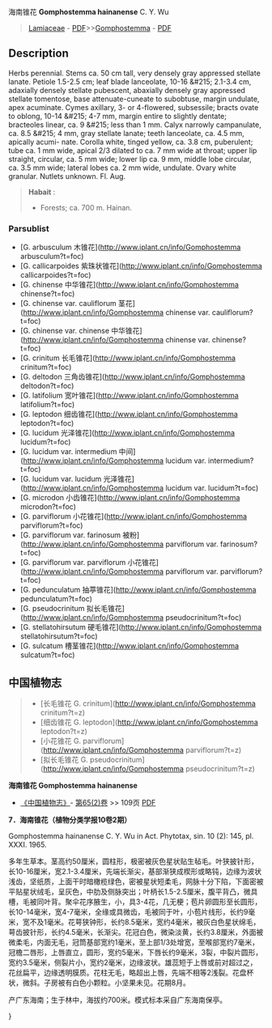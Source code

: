 海南锥花 **Gomphostemma hainanense** C. Y. Wu

> [Lamiaceae](http://www.iplant.cn/info/Lamiaceae?t=foc) - [PDF](http://www.iplant.cn/foc/pdf/Lamiaceae.pdf)>>[Gomphostemma](http://www.iplant.cn/info/Gomphostemma?t=foc) - [PDF](http://www.iplant.cn/foc/pdf/Gomphostemma.pdf)

## Description

Herbs perennial. Stems ca. 50 cm tall, very densely gray appressed stellate lanate. Petiole 1.5-2.5 cm; leaf blade lanceolate, 10-16 &amp;#215; 2.1-3.4 cm, adaxially densely stellate pubescent, abaxially densely gray appressed stellate tomentose, base attenuate-cuneate to subobtuse, margin undulate, apex acuminate. Cymes axillary, 3- or 4-flowered, subsessile; bracts ovate to oblong, 10-14 &amp;#215; 4-7 mm, margin entire to slightly dentate; bracteoles linear, ca. 9 &amp;#215; less than 1 mm. Calyx narrowly campanulate, ca. 8.5 &amp;#215; 4 mm, gray stellate lanate; teeth lanceolate, ca. 4.5 mm, apically acumi- nate. Corolla white, tinged yellow, ca. 3.8 cm, puberulent; tube ca. 1 mm wide, apical 2/3 dilated to ca. 7 mm wide at throat; upper lip straight, circular, ca. 5 mm wide; lower lip ca. 9 mm, middle lobe circular, ca. 3.5 mm wide; lateral lobes ca. 2 mm wide, undulate. Ovary white granular. Nutlets unknown. Fl. Aug.

> **Habait** : 
>* Forests; ca. 700 m. Hainan.

### Parsublist

* [G.  arbusculum  木锥花](http://www.iplant.cn/info/Gomphostemma arbusculum?t=foc)
* [G.  callicarpoides  紫珠状锥花](http://www.iplant.cn/info/Gomphostemma callicarpoides?t=foc)
* [G.  chinense  中华锥花](http://www.iplant.cn/info/Gomphostemma chinense?t=foc)
* [G.  chinense var. cauliflorum  茎花](http://www.iplant.cn/info/Gomphostemma chinense var. cauliflorum?t=foc)
* [G.  chinense var. chinense  中华锥花](http://www.iplant.cn/info/Gomphostemma chinense var. chinense?t=foc)
* [G.  crinitum  长毛锥花](http://www.iplant.cn/info/Gomphostemma crinitum?t=foc)
* [G.  deltodon  三角齿锥花](http://www.iplant.cn/info/Gomphostemma deltodon?t=foc)
* [G.  latifolium  宽叶锥花](http://www.iplant.cn/info/Gomphostemma latifolium?t=foc)
* [G.  leptodon  细齿锥花](http://www.iplant.cn/info/Gomphostemma leptodon?t=foc)
* [G.  lucidum  光泽锥花](http://www.iplant.cn/info/Gomphostemma lucidum?t=foc)
* [G.  lucidum var. intermedium  中间](http://www.iplant.cn/info/Gomphostemma lucidum var. intermedium?t=foc)
* [G.  lucidum var. lucidum  光泽锥花](http://www.iplant.cn/info/Gomphostemma lucidum var. lucidum?t=foc)
* [G.  microdon  小齿锥花](http://www.iplant.cn/info/Gomphostemma microdon?t=foc)
* [G.  parviflorum  小花锥花](http://www.iplant.cn/info/Gomphostemma parviflorum?t=foc)
* [G.  parviflorum var. farinosum  被粉](http://www.iplant.cn/info/Gomphostemma parviflorum var. farinosum?t=foc)
* [G.  parviflorum var. parviflorum  小花锥花](http://www.iplant.cn/info/Gomphostemma parviflorum var. parviflorum?t=foc)
* [G.  pedunculatum  抽葶锥花](http://www.iplant.cn/info/Gomphostemma pedunculatum?t=foc)
* [G.  pseudocrinitum  拟长毛锥花](http://www.iplant.cn/info/Gomphostemma pseudocrinitum?t=foc)
* [G.  stellatohirsutum  硬毛锥花](http://www.iplant.cn/info/Gomphostemma stellatohirsutum?t=foc)
* [G.  sulcatum  槽茎锥花](http://www.iplant.cn/info/Gomphostemma sulcatum?t=foc)

## 中国植物志

> * [长毛锥花  G.  crinitum](http://www.iplant.cn/info/Gomphostemma crinitum?t=z)
> * [细齿锥花  G.  leptodon](http://www.iplant.cn/info/Gomphostemma leptodon?t=z)
> * [小花锥花  G.  parviflorum](http://www.iplant.cn/info/Gomphostemma parviflorum?t=z)
> * [拟长毛锥花  G.  pseudocrinitum](http://www.iplant.cn/info/Gomphostemma pseudocrinitum?t=z)

**海南锥花 Gomphostemma hainanense**

* [《中国植物志》](http://www.iplant.cn/frps)- [第65(2)卷](http://www.iplant.cn/frps/vol/65(2)) >> 109页 [PDF](http://www.iplant.cn/frps/pdf/65(2)/109.PDF)

**7．海南锥花（植物分类学报10卷2期）**

Gomphostemma hainanense C. Y. Wu in Act. Phytotax, sin. 10 (2): 145, pl. XXXI. 1965.

多年生草本。茎高约50厘米，圆柱形，极密被灰色星状贴生毡毛。叶狭披针形，长10-16厘米，宽2.1-3.4厘米，先端长渐尖，基部渐狭成楔形或略钝，边缘为波状浅齿，坚纸质，上面干时暗橄榄绿色，密被星状短柔毛，网脉十分下陷，下面密被平贴星状绒毛，呈灰色，中肋及侧脉突出；叶柄长1.5-2.5厘米，腹平背凸，微具槽，毛被同叶背。聚伞花序腋生，小，具3-4花，几无梗；苞片卵圆形至长圆形，长10-14毫米，宽4-7毫米，全缘或具微齿，毛被同于叶，小苞片线形，长约9毫米，宽不及1毫米。花萼狭钟形，长约8.5毫米，宽约4毫米，被灰白色星状绵毛，萼齿披针形，长约4.5毫米，长渐尖。花冠白色，微染淡黄，长约3.8厘米，外面被微柔毛，内面无毛，冠筒基部宽约1毫米，至上部1/3处增宽，至喉部宽约7毫米，冠檐二唇形，上唇直立，圆形，宽约5毫米，下唇长约9毫米，3裂，中裂片圆形，宽约3.5毫米，侧裂片小，宽约2毫米，边缘波状。雄蕊短于上唇或前对超过之，花丝扁平，边缘透明膜质。花柱无毛，略超出上唇，先端不相等2浅裂。花盘杯状，微斜。子房被有白色小颗粒。小坚果未见。花期8月。

产广东海南；生于林中，海拔约700米。模式标本采自广东海南保亭。

}